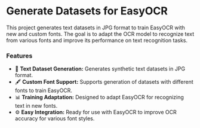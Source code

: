 # Generate Datasets for EasyOCR
This project generates text datasets in JPG format to train EasyOCR with new and custom fonts. The goal is to adapt the OCR model to recognize text from various fonts and improve its performance on text recognition tasks.

### Features
- 📝 **Text Dataset Generation:** Generates synthetic text datasets in JPG format.
- 🖋️ **Custom Font Support:** Supports generation of datasets with different fonts to train EasyOCR.
- 📊 **Training Adaptation:** Designed to adapt EasyOCR for recognizing text in new fonts.
- ⚙️ **Easy Integration:** Ready for use with EasyOCR to improve OCR accuracy for various font styles.
